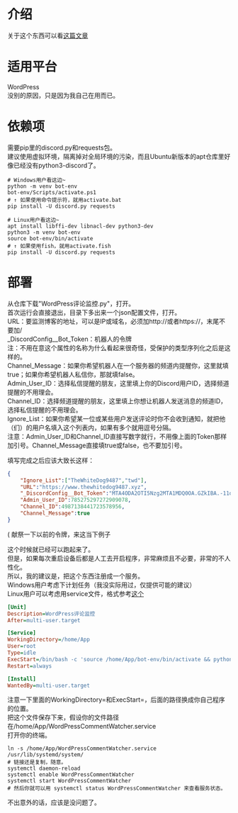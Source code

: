 # 介绍
关于这个东西可以看[这篇文章](https://www.thewhitedog9487.xyz/2023/07/31/%e8%bf%91%e4%ba%8b%e5%b0%8f%e8%ae%b0-%e5%8d%9a%e5%ae%a2%e5%8f%91%e7%9a%84%e8%af%84%e8%ae%ba%e5%8f%af%e4%bb%a5%e5%8f%8a%e6%97%b6%e9%80%9a%e7%9f%a5%e5%88%b0%e6%88%91%e4%ba%86)

# 适用平台
WordPress  
没别的原因，只是因为我自己在用而已。  

# 依赖项
需要pip里的discord.py和requests包。  
建议使用虚拟环境，隔离掉对全局环境的污染，而且Ubuntu新版本的apt仓库里好像已经没有python3-discord了。  
```shell
# Windows用户看这边~
python -m venv bot-env
bot-env/Scripts/activate.ps1
# ↑ 如果使用命令提示符，就用activate.bat
pip install -U discord.py requests

# Linux用户看这边~
apt install libffi-dev libnacl-dev python3-dev
python3 -m venv bot-env
source bot-env/bin/activate
# ↑ 如果使用fish，就用activate.fish
pip install -U discord.py requests
```

# 部署
从仓库下载"WordPress评论监控.py"，打开。  
首次运行会直接退出，目录下多出来一个json配置文件，打开。  
URL：要监测博客的地址，可以是IP或域名，必须加http://或者https://，末尾不要加/  
_DiscordConfig__Bot_Token：机器人的令牌  
注：不用在意这个属性的名称为什么看起来很奇怪，受保护的类型序列化之后是这样的。  
Channel_Message：如果你希望机器人在一个服务器的频道内提醒你，这里就填true；如果你希望机器人私信你，那就填false。  
Admin_User_ID：选择私信提醒的朋友，这里填上你的Discord用户ID，选择频道提醒的不用理会。  
Channel_ID：选择频道提醒的朋友，这里填上你想让机器人发送消息的频道ID，选择私信提醒的不用理会。  
Ignore_List：如果你希望某一位或某些用户发送评论时你不会收到通知，就把他（们）的用户名填入这个列表内，如果有多个就用逗号分隔。  
注意：Admin_User_ID和Channel_ID直接写数字就行，不用像上面的Token那样加引号。Channel_Message直接填true或false，也不要加引号。  
    
填写完成之后应该大致长这样：
```json
{
  	"Ignore_List":["TheWhiteDog9487","twd"],
  	"URL":"https://www.thewhitedog9487.xyz",
	"_DiscordConfig__Bot_Token":"MTA4ODA2OTI5Nzg2MTA1MDQ0OA.GZkIBA.-11qdvzOz5o3zFiC-pW1YjbpFOaa93Q1vycOYg",
	"Admin_User_ID":785275297272909078,
	"Channel_ID":4987138441723578956,
	"Channel_Message":true
}
```
( 献祭一下以前的令牌，来这当下例子  

这个时候就已经可以跑起来了。  
但是，如果每次重启设备后都是人工去开启程序，非常麻烦且不必要，非常的不人性化。  
所以，我的建议是，把这个东西注册成一个服务。  
Windows用户考虑下计划任务（我没实际用过，仅提供可能的建议）  
Linux用户可以考虑用service文件，格式参考[这个](https://github.com/TheWhiteDog9487/WordPressCommentWatcher/blob/main/WordPressCommentWatcher.service)  
```ini
[Unit]
Description=WordPress评论监控
After=multi-user.target

[Service]
WorkingDirectory=/home/App
User=root
Type=idle
ExecStart=/bin/bash -c 'source /home/App/bot-env/bin/activate && python3 /home/App/WordPress评论监控.py'
Restart=always

[Install]
WantedBy=multi-user.target
```
注意一下里面的WorkingDirectory=和ExecStart=，后面的路径换成你自己程序的位置。  
把这个文件保存下来，假设你的文件路径在/home/App/WordPressCommentWatcher.service  
打开你的终端。  
```shell
ln -s /home/App/WordPressCommentWatcher.service /usr/lib/systemd/system/
# 链接还是复制，随意。
systemctl daemon-reload
systemctl enable WordPressCommentWatcher
systemctl start WordPressCommentWatcher 
# 然后你就可以用 systemctl status WordPressCommentWatcher 来查看服务状态。
```
不出意外的话，应该是没问题了。
